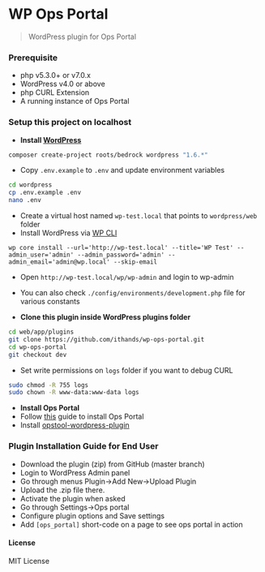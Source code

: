 # WP Ops Portal

> WordPress plugin for Ops Portal


### Prerequisite
* php v5.3.0+ or v7.0.x
* WordPress v4.0 or above
* php CURL Extension
* A running instance of Ops Portal

### Setup this project on localhost
* **Install [WordPress](https://roots.io/bedrock/)**
```bash
composer create-project roots/bedrock wordpress "1.6.*"
```
* Copy ```.env.example``` to ```.env``` and update environment variables
```bash
cd wordpress
cp .env.example .env
nano .env
```
* Create a virtual host named ```wp-test.local``` that points to ```wordpress/web``` folder
* Install WordPress via [WP CLI](https://wp-cli.org/commands/core/install/)
```
wp core install --url='http://wp-test.local' --title='WP Test' --admin_user='admin' --admin_password='admin' --admin_email='admin@wp.local' --skip-email
```
* Open ```http://wp-test.local/wp/wp-admin``` and login to wp-admin
* You can also check ```./config/environments/development.php``` file for various constants

* **Clone this plugin inside WordPress plugins folder**
```bash
cd web/app/plugins
git clone https://github.com/ithands/wp-ops-portal.git
cd wp-ops-portal
git checkout dev
```
* Set write permissions on ```logs``` folder if you want to debug CURL
```bash
sudo chmod -R 755 logs
sudo chown -R www-data:www-data logs
```

* **Install Ops Portal**
* Follow [this](https://github.com/appdevdesigns/opsportal_docs/blob/master/develop/develop_setup.md) guide to install Ops Portal
* Install [opstool-wordpress-plugin](https://github.com/appdevdesigns/opstool-wordpress-plugin)

### Plugin Installation Guide for End User
- Download the plugin (zip) from GitHub (master branch)
- Login to WordPress Admin panel
- Go through menus Plugin->Add New->Upload Plugin
- Upload the .zip file there.
- Activate the plugin when asked
- Go through Settings->Ops portal
- Configure plugin options and Save settings
- Add ```[ops_portal]``` short-code on a page to see ops portal in action


#### License
MIT License

